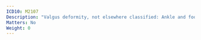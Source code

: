 ```yaml
---
ICD10: M2107
Description: "Valgus deformity, not elsewhere classified: Ankle and foot"
Matters: No
Weight: 0
---
```



